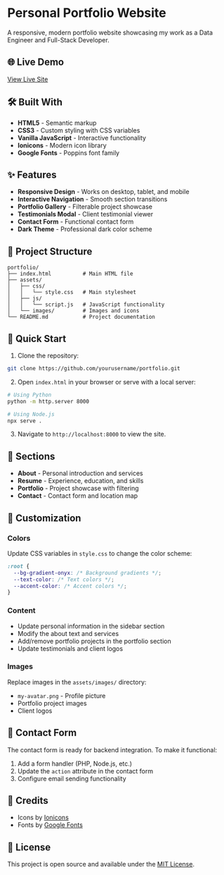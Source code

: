 # Personal Portfolio Website

A responsive, modern portfolio website showcasing my work as a Data Engineer and Full-Stack Developer.

## 🌐 Live Demo

[View Live Site](your-website-url-here)

## 🛠️ Built With

- **HTML5** - Semantic markup
- **CSS3** - Custom styling with CSS variables
- **Vanilla JavaScript** - Interactive functionality
- **Ionicons** - Modern icon library
- **Google Fonts** - Poppins font family

## ✨ Features

- **Responsive Design** - Works on desktop, tablet, and mobile
- **Interactive Navigation** - Smooth section transitions
- **Portfolio Gallery** - Filterable project showcase
- **Testimonials Modal** - Client testimonial viewer
- **Contact Form** - Functional contact form
- **Dark Theme** - Professional dark color scheme

## 📁 Project Structure

```
portfolio/
├── index.html          # Main HTML file
├── assets/
│   ├── css/
│   │   └── style.css   # Main stylesheet
│   ├── js/
│   │   └── script.js   # JavaScript functionality
│   └── images/         # Images and icons
└── README.md           # Project documentation
```

## 🚀 Quick Start

1. Clone the repository:
```bash
git clone https://github.com/yourusername/portfolio.git
```

2. Open `index.html` in your browser or serve with a local server:
```bash
# Using Python
python -m http.server 8000

# Using Node.js
npx serve .
```

3. Navigate to `http://localhost:8000` to view the site.

## 📱 Sections

- **About** - Personal introduction and services
- **Resume** - Experience, education, and skills
- **Portfolio** - Project showcase with filtering
- **Contact** - Contact form and location map

## 🎨 Customization

### Colors
Update CSS variables in `style.css` to change the color scheme:
```css
:root {
  --bg-gradient-onyx: /* Background gradients */;
  --text-color: /* Text colors */;
  --accent-color: /* Accent colors */;
}
```

### Content
- Update personal information in the sidebar section
- Modify the about text and services
- Add/remove portfolio projects in the portfolio section
- Update testimonials and client logos

### Images
Replace images in the `assets/images/` directory:
- `my-avatar.png` - Profile picture
- Portfolio project images
- Client logos

## 📧 Contact Form

The contact form is ready for backend integration. To make it functional:

1. Add a form handler (PHP, Node.js, etc.)
2. Update the `action` attribute in the contact form
3. Configure email sending functionality

## 🌟 Credits

- Icons by [Ionicons](https://ionic.io/ionicons)
- Fonts by [Google Fonts](https://fonts.google.com/)

## 📄 License

This project is open source and available under the [MIT License](LICENSE).
